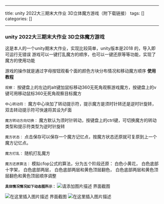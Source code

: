 
--- 
title:  unity 2022大三期末大作业 3D立体魔方游戏（附下载链接） 
tags: []
categories: [] 

---
### unity 2022大三期末大作业 3D立体魔方游戏

这是本人的一个unity期末大作业，实现比较简单，unity版本是2018 的，导入即可运行无错误  游戏可以一键打乱魔方的顺序，也可以一键还原等等功能，实现了魔方的使用功能

游戏的操作就是通过字母按钮观看个面的颜色方块分布情况和移动魔方顺序 **使用教程**

`观察：` 按键盘上的左边的alt键加鼠标移动360无死角观察游戏魔方，按键盘上的v键可用移动鼠标360无死角观察目标魔方

`中心转动符：` 魔方中心块加了转动提示符，提示魔方是须时针转还是逆时针旋转，双击转动提示符可快速将其设为F面

`魔方转动方向切换：` 魔方默认为须时针转动，按键盘上的ctrl键，可切换魔方的转动类型和提示符类型为逆时针旋转

`魔方状态：` 点击保存可以保存一个魔方记忆点，按魔方状态还原就可复原到上一个魔方记忆点。

`魔方打乱：` 随机打乱魔方

`魔方还原算法：` 模拟cfop公式的算法，分为五个阶段还原： 白色小黄花， 白色底部十字架， 白色底部两层， 白色底部两层和黄色顶层翻色， 白色底部两层和黄色顶层翻色和黄色顶层顺序调整

**`具体情况情况如下动态图所示：`**  <img src="https://img-blog.csdnimg.cn/9c90ecb7f8aa427dae39935522817284.gif" alt="请添加图片描述"> 界面截图

<img src="https://img-blog.csdnimg.cn/8339ba369f28471ba3d49e4192426590.png" alt="在这里插入图片描述"> 界面截图 <img src="https://img-blog.csdnimg.cn/03b822da1dc54c93aa27e5ef28d4e077.png" alt="在这里插入图片描述"> 
